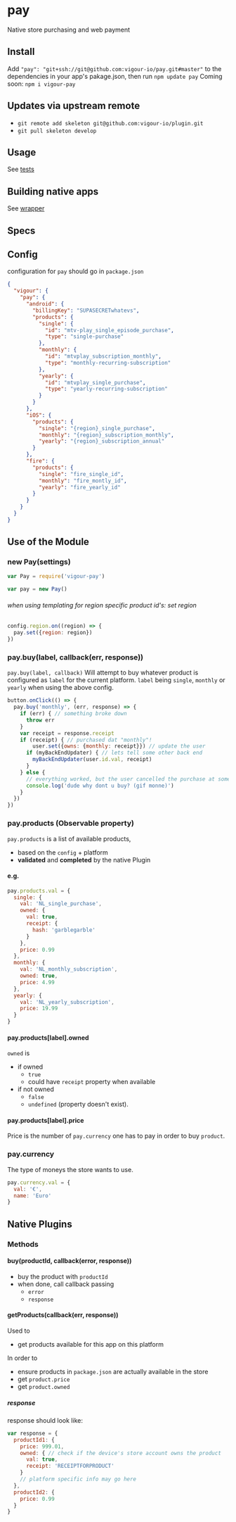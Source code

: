 # pay
Native store purchasing and web payment

## Install
Add `"pay": "git+ssh://git@github.com:vigour-io/pay.git#master"` to the dependencies in your app's pakage.json, then run `npm update pay`
Coming soon: `npm i vigour-pay`

## Updates via upstream remote

- `git remote add skeleton git@github.com:vigour-io/plugin.git`
- `git pull skeleton develop`

## Usage
See [tests](test)

## Building native apps
See [wrapper](http://github.com/vigour-io/vigour-native)

## Specs

## Config

configuration for `pay` should go in `package.json`

```json
{
  "vigour": {
    "pay": {
      "android": {
        "billingKey": "SUPASECRETwhatevs",
        "products": {
          "single": {
            "id": "mtv-play_single_episode_purchase",
            "type": "single-purchase"
          },
          "monthly": {
          	"id": "mtvplay_subscription_monthly",
            "type": "monthly-recurring-subscription"
          },
          "yearly": {
          	"id": "mtvplay_single_purchase",
            "type": "yearly-recurring-subscription"
          }
        }
      },
      "iOS": {
        "products": {
          "single": "{region}_single_purchase",
          "monthly": "{region}_subscription_monthly",
          "yearly": "{region}_subscription_annual"
        }
      },
      "fire": {
        "products": {
          "single": "fire_single_id",
          "monthly": "fire_montly_id",
          "yearly": "fire_yearly_id"
        }
      }
    }
  }
}
```

## Use of the Module 

### new Pay(settings)
```javascript
var Pay = require('vigour-pay')

var pay = new Pay()
```
###### when using templating for region specific product id's: set region
```javascript
config.region.on((region) => {
  pay.set({region: region})
})
```

### pay.buy(label, callback(err, response))
`pay.buy(label, callback)` Will attempt to buy whatever product is configured as `label` for the current platform. `label` being `single`, `monthly` or `yearly` when using the above config.
```javascript
button.onClick(() => {
  pay.buy('monthly', (err, response) => {
    if (err) { // something broke down
      throw err
    }
    var receipt = response.receipt
    if (receipt) { // purchased dat "monthly"!
    	user.set({owns: {monthly: receipt}}) // update the user
      if (myBackEndUpdater) { // lets tell some other back end
        myBackEndUpdater(user.id.val, receipt)
      }
    } else {
      // everything worked, but the user cancelled the purchase at some point
      console.log('dude why dont u buy? (gif monne)')
    }
  })
})
```

### pay.products (Observable property)
`pay.products` is a list of available products,
- based on the `config` + platform
- __validated__ and __completed__ by the native Plugin

#### e.g.
```javascript
pay.products.val = {
  single: {
    val: 'NL_single_purchase',
    owned: {
      val: true,
      receipt: {
        hash: 'garblegarble'
      }
    },
    price: 0.99
  },
  monthly: {
    val: 'NL_monthly_subscription',
    owned: true,
    price: 4.99
  },
  yearly: {
    val: 'NL_yearly_subscription',
    price: 19.99
  }
}
```

#### pay.products[label].owned
`owned` is
- if owned
  - `true`
  - could have `receipt` property when available
- if not owned
  - `false`
  - `undefined` (property doesn't exist).

#### pay.products[label].price

Price is the number of `pay.currency` one has to pay in order to buy `product`.

### pay.currency

The type of moneys the store wants to use.

```javascript
pay.currency.val = {
  val: '€',
  name: 'Euro'
}
```

## Native Plugins

### Methods

#### buy(productId, callback(error, response))

- buy the product with `productId`
- when done, call callback passing
  - `error`
  - `response`

#### getProducts(callback(err, response))

Used to

- get products available for this app on this platform

In order to

- ensure products in `package.json` are actually available in the store
- get `product.price`
- get `product.owned`

##### response

response should look like:
```javascript
var response = {
  productId1: {
    price: 999.01,
    owned: { // check if the device's store account owns the product
      val: true,
      receipt: 'RECEIPTFORPRODUCT'
    }
    // platform specific info may go here
  },
  productId2: {
    price: 0.99
  }
}
```
